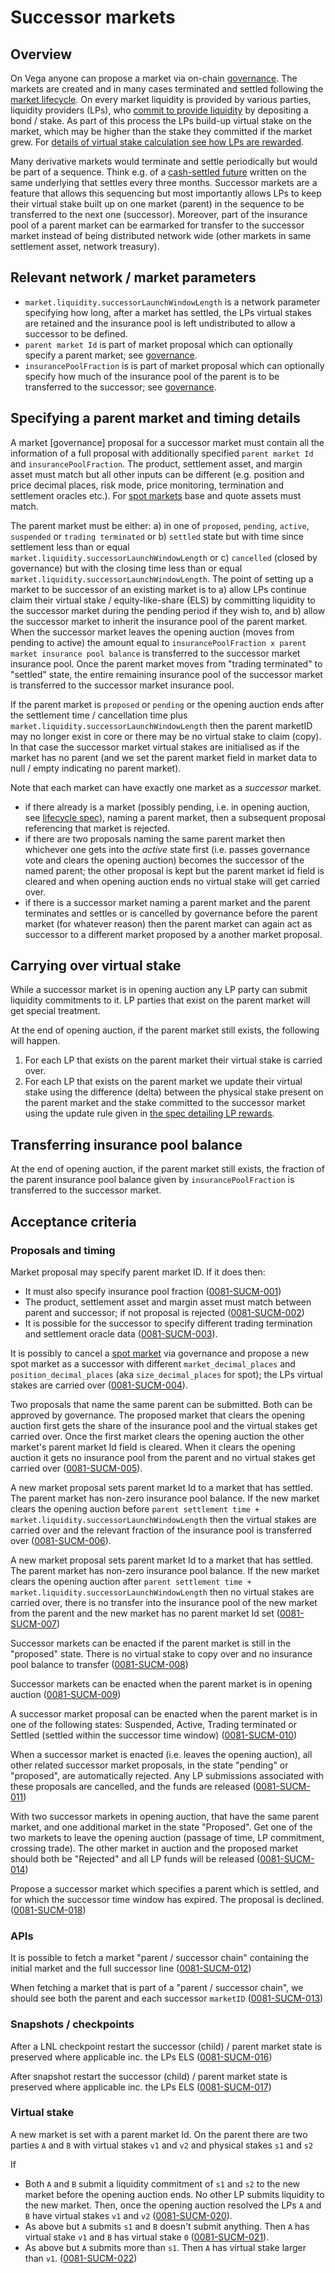 # Successor markets

## Overview

On Vega anyone can propose a market via on-chain [governance](./0028-GOVE-governance.md).
The markets are created and in many cases terminated and settled following the [market lifecycle](./0043-MKTL-market_lifecycle.md).
On every market liquidity is provided by various parties, liquidity providers (LPs), who [commit to provide liquidity](./0044-LIME-lp_mechanics.md) by depositing a bond / stake.
As part of this process the LPs build-up virtual stake on the market, which may be higher than the stake they committed if the market grew.
For [details of virtual stake calculation see how LPs are rewarded](./0042-LIQF-setting_fees_and_rewarding_lps.md).

Many derivative markets would terminate and settle periodically but would be part of a sequence.
Think e.g. of a [cash-settled future](./0016-PFUT-product_builtin_future.md) written on the same underlying that settles every three months.
Successor markets are a feature that allows this sequencing but most importantly allows LPs to keep their virtual stake built up on one market (parent) in the sequence to be transferred to the next one (successor).
Moreover, part of the insurance pool of a parent market can be earmarked for transfer to the successor market instead of being distributed network wide (other markets in same settlement asset, network treasury).

## Relevant network / market parameters

- `market.liquidity.successorLaunchWindowLength` is a network parameter specifying how long, after a market has settled, the LPs virtual stakes are retained and the insurance pool is left undistributed to allow a successor to be defined.
- `parent market Id` is part of market proposal which can optionally specify a parent market; see [governance](./0028-GOVE-governance.md).
- `insurancePoolFraction` is is part of market proposal which can optionally specify how much of the insurance pool of the parent is to be transferred to the successor; see [governance](./0028-GOVE-governance.md).

## Specifying a parent market and timing details

A market [governance] proposal for a successor market must contain all the information of a full proposal with additionally specified `parent market Id` and `insurancePoolFraction`.
The product, settlement asset, and margin asset must match but all other inputs can be different (e.g. position and price decimal places, risk mode, price monitoring, termination and settlement oracles etc.).
For [spot markets](./0080-SPOT-product_builtin_spot.md) base and quote assets must match.

The parent market must be either: a) in one of `proposed`, `pending`, `active`, `suspended` or `trading terminated`
or b) `settled` state but with time since settlement less than or equal `market.liquidity.successorLaunchWindowLength`
or c) `cancelled` (closed by governance) but with the closing time less than or equal `market.liquidity.successorLaunchWindowLength`.
The point of setting up a market to be successor of an existing market is to
a) allow LPs continue claim their virtual stake / equity-like-share (ELS) by committing liquidity to the successor market during the pending period if they wish to, and
b) allow the successor market to inherit the insurance pool of the parent market. When the successor market leaves the opening auction (moves from pending to active) the amount equal to `insurancePoolFraction x parent market insurance pool balance` is transferred to the successor market insurance pool. Once the parent market moves from "trading terminated" to "settled" state, the entire remaining insurance pool of the successor market is transferred to the successor market insurance pool.

If the parent market is `proposed` or `pending` or the opening auction ends after the settlement time / cancellation time plus `market.liquidity.successorLaunchWindowLength` then the parent marketID may no longer exist in core or there may be no virtual stake to claim (copy). In that case the successor market virtual stakes are initialised as if the market has no parent (and we set the parent market field in market data to null / empty indicating no parent market).

Note that each market can have exactly one market as a _successor_ market.

- if there already is a market (possibly pending, i.e. in opening auction, see [lifecycle spec](./0043-MKTL-market_lifecycle.md)), naming a parent market, then a subsequent proposal referencing that market is rejected.
- if there are two proposals naming the same parent market then whichever one gets into the _active_ state first (i.e. passes governance vote and clears the opening auction) becomes the successor of the named parent; the other proposal is kept but the parent market id field is cleared and when opening auction ends no virtual stake will get carried over.
- if there is a successor market naming a parent market and the parent terminates and settles or is cancelled by governance before the parent market (for whatever reason) then the parent market can again act as successor to  a different market proposed by a another market proposal.

## Carrying over virtual stake

While a successor market is in opening auction any LP party can submit liquidity commitments to it.
LP parties that exist on the parent market will get special treatment.

At the end of opening auction, if the parent market still exists, the following will happen.

1. For each LP that exists on the parent market their virtual stake is carried over.
1. For each LP that exists on the parent market we update their virtual stake using the difference (delta) between the physical stake present on the parent market and the stake committed to the successor market using the update rule given in [the spec detailing LP rewards](./0042-LIQF-setting_fees_and_rewarding_lps.md).

## Transferring insurance pool balance

At the end of opening auction, if the parent market still exists, the fraction of the parent insurance pool balance given by `insurancePoolFraction` is transferred to the successor market.


## Acceptance criteria

### Proposals and timing

Market proposal may specify parent market ID. If it does then:

- It must also specify insurance pool fraction (<a name="0081-SUCM-001" href="#0081-SUCM-001">0081-SUCM-001</a>)
- The product, settlement asset and margin asset must match between parent and successor; if not proposal is rejected (<a name="0081-SUCM-002" href="#0081-SUCM-002">0081-SUCM-002</a>)
- It is possible for the successor to specify different trading termination and settlement oracle data (<a name="0081-SUCM-003" href="#0081-SUCM-003">0081-SUCM-003</a>).

It is possibly to cancel a [spot market](./0080-SPOT-product_builtin_spot.md) via governance and propose a new spot market as a successor with different `market_decimal_places` and `position_decimal_places` (aka `size_decimal_places` for spot); the LPs virtual stakes are carried over (<a name="0081-SUCM-004" href="#0081-SUCM-004">0081-SUCM-004</a>).

Two proposals that name the same parent can be submitted. Both can be approved by governance. The proposed market that clears the opening auction first gets the share of the insurance pool and the virtual stakes get carried over. Once the first market clears the opening auction the other market's parent market Id field is cleared. When it clears the opening auction it gets no insurance pool from the parent and no virtual stakes get carried over (<a name="0081-SUCM-005" href="#0081-SUCM-005">0081-SUCM-005</a>).

A new market proposal sets parent market Id to a market that has settled. The parent market has non-zero insurance pool balance. If the new market clears the opening auction before `parent settlement time + market.liquidity.successorLaunchWindowLength` then the virtual stakes are carried over and the relevant fraction of the insurance pool is transferred over (<a name="0081-SUCM-006" href="#0081-SUCM-006">0081-SUCM-006</a>).

A new market proposal sets parent market Id to a market that has settled. The parent market has non-zero insurance pool balance. If the new market clears the opening auction after `parent settlement time + market.liquidity.successorLaunchWindowLength` then no virtual stakes are carried over, there is no transfer into the insurance pool of the new market from the parent and the new market has no parent market Id set (<a name="0081-SUCM-007" href="#0081-SUCM-007">0081-SUCM-007</a>)

Successor markets can be enacted if the parent market is still in the "proposed" state. There is no virtual stake to copy over and no insurance pool balance to transfer  (<a name="0081-SUCM-008" href="#0081-SUCM-008">0081-SUCM-008</a>)

Successor markets can be enacted when the parent market is in opening auction (<a name="0081-SUCM-009" href="#0081-SUCM-009">0081-SUCM-009</a>)

A successor market proposal can be enacted when the parent market is in one of the following states: Suspended, Active, Trading terminated or Settled (settled within the successor time window) (<a name="0081-SUCM-010" href="#0081-SUCM-010">0081-SUCM-010</a>)

When a successor market is enacted (i.e. leaves the opening auction), all other related successor market proposals, in the state "pending" or "proposed", are automatically rejected. Any LP submissions associated with these proposals are cancelled, and the funds are released (<a name="0081-SUCM-011" href="#0081-SUCM-011">0081-SUCM-011</a>)

With two successor markets in opening auction, that have the same parent market, and one additional market in the state "Proposed". Get one of the two markets to leave the opening auction (passage of time, LP commitment, crossing trade). The other market in auction and the proposed market should both be "Rejected" and all LP funds will be released (<a name="0081-SUCM-014" href="#0081-SUCM-014">0081-SUCM-014</a>)

Propose a successor market which specifies a parent which is settled, and for which the successor time window has expired. The proposal is declined. (<a name="0081-SUCM-018" href="#0081-SUCM-018">0081-SUCM-018</a>)

### APIs

It is possible to fetch a market "parent / successor chain" containing the initial market and the full successor line (<a name="0081-SUCM-012" href="#0081-SUCM-012">0081-SUCM-012</a>)

When fetching a market that is part of a "parent / successor chain", we should see both the parent and each successor `marketID` (<a name="0081-SUCM-013" href="#0081-SUCM-013">0081-SUCM-013</a>)


### Snapshots / checkpoints

After a LNL checkpoint restart the successor (child) / parent market state is preserved where applicable inc. the LPs ELS	(<a name="0081-SUCM-016" href="#0081-SUCM-016">0081-SUCM-016</a>)

After snapshot restart the successor (child) / parent market state is preserved where applicable inc. the LPs ELS	(<a name="0081-SUCM-017" href="#0081-SUCM-017">0081-SUCM-017</a>)


### Virtual stake

A new market is set with a parent market Id. On the parent there are two parties `A` and `B` with virtual stakes `v1` and `v2` and physical stakes `s1` and `s2`

If

- Both `A` and `B` submit a liquidity commitment of `s1` and `s2` to the new market before the opening auction ends. No other LP submits liquidity to the new market. Then, once the opening auction resolved the LPs `A` and `B` have virtual stakes `v1` and `v2` (<a name="0081-SUCM-020" href="#0081-SUCM-020">0081-SUCM-020</a>).
- As above but `A` submits `s1` and `B` doesn't submit anything. Then `A` has virtual stake `v1` and `B` has virtual stake `0` (<a name="0081-SUCM-021" href="#0081-SUCM-021">0081-SUCM-021</a>).
- As above but `A` submits more than `s1`. Then `A` has virtual stake larger than `v1`. (<a name="0081-SUCM-022" href="#0081-SUCM-022">0081-SUCM-022</a>)
